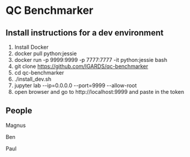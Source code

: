 # QC Benchmarker

## Install instructions for a dev environment
1. Install Docker
2. docker pull python:jessie
3. docker run -p 9999:9999 -p 7777:7777 -it python:jessie bash
4. git clone https://github.com/IGARDS/qc-benchmarker
5. cd qc-benchmarker
6. ./install_dev.sh
7. jupyter lab --ip=0.0.0.0 --port=9999 --allow-root
8. open browser and go to http://localhost:9999 and paste in the token

## People
Magnus

Ben

Paul

